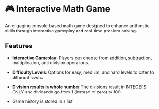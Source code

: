# 🎮 Interactive Math Game

An engaging console-based math game designed to enhance arithmetic skills
through interactive gameplay and real-time problem solving.

## Features

- **Interactive Gameplay**: Players can choose from addition, subtraction,
  multiplication, and division operations.

- **Difficulty Levels**: Options for easy, medium, and hard levels to cater to
  different levels.
- **Division results in whole number** The divisions result in INTEGERS ONLY and
  dividends go from 1 (instead of zero) to 100.

- Game history is stored in a list
